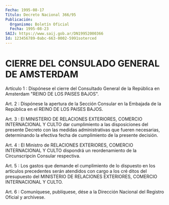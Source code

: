 ```yaml
---
Fecha: 1995-08-17
Título: Decreto Nacional 366/95
Publicación:
  Organismo: Boletín Oficial
  Fecha: 1995-08-23
SAIJ: https://www.saij.gob.ar/DN19952000366
Id: 123456789-0abc-663-0002-5991soterced
---
```

# CIERRE DEL CONSULADO GENERAL DE AMSTERDAM

<a id="1"></a>
Artículo  1 : Dispónese el cierre  del  Consultado  General  de la República en Amsterdam "REINO DE LOS PAISES BAJOS".

<a id="2"></a>
Art. 2 : Dispónese  la  apertura  de  la  Sección  Consular  en la Embajada de la República  en  el  REINO  DE  LOS  PAISES BAJOS.

<a id="3"></a>
Art.    3  :  El  MINISTERIO  DE  RELACIONES  EXTERIORES, COMERCIO INTERNACIONAL  Y  CULTO  dar   cumplimiento a las disposiciones del presente  Decreto  con  las  medidas administrativas  que fueren necesarias, determinando la efectiva fecha  de  cumplimiento  de la presente decisión.

<a id="4"></a>
Art. 4 : El Ministro de RELACIONES EXTERIORES, COMERCIO INTERNACIONAL Y CULTO dispondrá  un reordenamiento de la Circunscripcin Consular respectiva.

<a id="5"></a>
Art. 5 : Los gastos que demande el cumplimiento de lo dispuesto en los  artículos precedentes serán atendidos con cargo a los cré ditos del presupuesto  del  MINISTERIO DE RELACIONES EXTERIORES, COMERCIO INTERNACIONAL Y CULTO.

<a id="6"></a>
Art. 6 : Comuníquese, publíquese, dése a la Dirección Nacional del Registro Oficial y archívese.